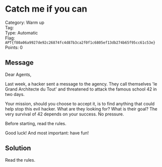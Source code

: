 # Catch me if you can

Category: Warm up  
Tag:  
Type: Automatic  
Flag: `APT{f80a06a9927de92c26874fc4d87b3ca2f0f1c6805ef13db274b65f95cc61c53e}`  
Points: 0

## Message

Dear Agents,

Last week, a hacker sent a message to the agency. They call themselves 'le Grand Architecte du Tout' and threatened to attack the famous school 42 in two days.

Your mission, should you choose to accept it, is to find anything that could help stop this evil hacker. What are they looking for? What is their goal? The very survival of 42 depends on your success.
No pressure.

Before starting, read the rules.

Good luck! And most important: have fun!

## Solution

Read the rules.
